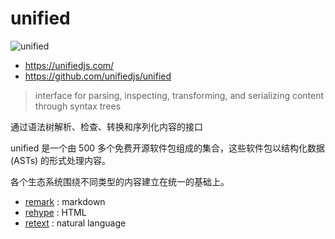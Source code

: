 # unified

![unified](https://raw.githubusercontent.com/unifiedjs/unified/93862e5/logo.svg?sanitize=true)

- <https://unifiedjs.com/>
- <https://github.com/unifiedjs/unified>

> interface for parsing, inspecting, transforming, and serializing content through syntax trees

通过语法树解析、检查、转换和序列化内容的接口

unified 是一个由 500 多个免费开源软件包组成的集合，这些软件包以结构化数据 (ASTs) 的形式处理内容。

各个生态系统围绕不同类型的内容建立在统一的基础上。

- [remark](https://github.com/remarkjs/remark) : markdown
- [rehype](https://github.com/rehypejs/rehype) : HTML
- [retext](https://github.com/retextjs/retext) : natural language
